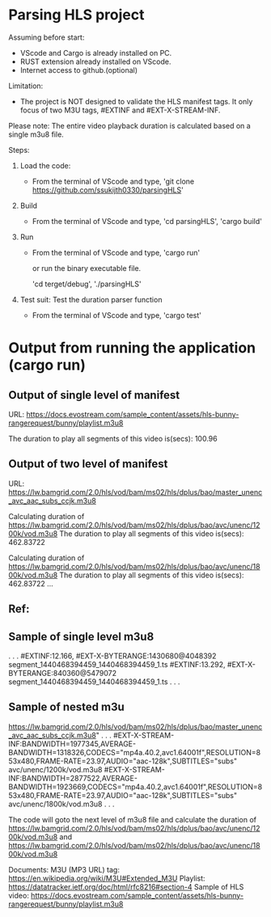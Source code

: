 Parsing HLS project
===================
Assuming before start:
- VScode and Cargo is already installed on PC.
- RUST extension already installed on VScode.
- Internet access to github.(optional)

Limitation:
- The project is NOT designed to validate the HLS manifest tags. It only focus of two M3U tags, #EXTINF and #EXT-X-STREAM-INF.

Please note: 
The entire video playback duration is calculated based on a single m3u8 file.

Steps:
1) Load the code:
    - From the terminal of VScode and type, 
        'git clone https://github.com/ssukijth0330/parsingHLS'
2) Build
    - From the terminal of VScode and type, 
        'cd parsingHLS', 
        'cargo build'
3) Run
    - From the terminal of VScode and type, 
        'cargo run'

        or run the binary executable file.

        'cd terget/debug',
        './parsingHLS'
        
4) Test suit: Test the duration parser function
    - From the terminal of VScode and type, 
        'cargo test'


Output from running the application (cargo run)
===============================================

Output of single level of manifest
----------------------------------
URL: https://docs.evostream.com/sample_content/assets/hls-bunny-rangerequest/bunny/playlist.m3u8

The duration to play all segments of this video is(secs): 100.96




Output of two level of manifest
-------------------------------
URL: https://lw.bamgrid.com/2.0/hls/vod/bam/ms02/hls/dplus/bao/master_unenc_avc_aac_subs_ccjk.m3u8

Calculating duration of https://lw.bamgrid.com/2.0/hls/vod/bam/ms02/hls/dplus/bao/avc/unenc/1200k/vod.m3u8
The duration to play all segments of this video is(secs): 462.83722

Calculating duration of https://lw.bamgrid.com/2.0/hls/vod/bam/ms02/hls/dplus/bao/avc/unenc/1800k/vod.m3u8
The duration to play all segments of this video is(secs): 462.83722
...


Ref:
----
Sample of single level m3u8
--------------------------
.
.
.
#EXTINF:12.166,
#EXT-X-BYTERANGE:1430680@4048392
segment_1440468394459_1440468394459_1.ts
#EXTINF:13.292,
#EXT-X-BYTERANGE:840360@5479072
segment_1440468394459_1440468394459_1.ts
.
.
.

Sample of nested m3u
--------------------

https://lw.bamgrid.com/2.0/hls/vod/bam/ms02/hls/dplus/bao/master_unenc_avc_aac_subs_ccjk.m3u8"
.
.
.
#EXT-X-STREAM-INF:BANDWIDTH=1977345,AVERAGE-BANDWIDTH=1318326,CODECS="mp4a.40.2,avc1.64001f",RESOLUTION=853x480,FRAME-RATE=23.97,AUDIO="aac-128k",SUBTITLES="subs"
avc/unenc/1200k/vod.m3u8
#EXT-X-STREAM-INF:BANDWIDTH=2877522,AVERAGE-BANDWIDTH=1923669,CODECS="mp4a.40.2,avc1.64001f",RESOLUTION=853x480,FRAME-RATE=23.97,AUDIO="aac-128k",SUBTITLES="subs"
avc/unenc/1800k/vod.m3u8
.
.
.

The code will goto the next level of m3u8 file and calculate the duration of https://lw.bamgrid.com/2.0/hls/vod/bam/ms02/hls/dplus/bao/avc/unenc/1200k/vod.m3u8 and https://lw.bamgrid.com/2.0/hls/vod/bam/ms02/hls/dplus/bao/avc/unenc/1800k/vod.m3u8


Documents:
M3U (MP3 URL) tag:     https://en.wikipedia.org/wiki/M3U#Extended_M3U
Playlist:  https://datatracker.ietf.org/doc/html/rfc8216#section-4
Sample of HLS video: https://docs.evostream.com/sample_content/assets/hls-bunny-rangerequest/bunny/playlist.m3u8
